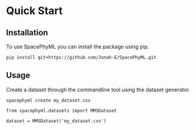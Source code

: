 # Quick Start

## Installation
To use SpacePhyML you can install the package using pip.

```
pip install git+https://github.com/Jonah-E/SpacePhyML.git
```

## Usage

Create a dataset through the commandline tool using the dataset generator.

```
spacephyml create my_dataset.csv
```

```
from spacephyml.datasets import MMSDataset

dataset = MMSDataset('my_dataset.csv')
```
